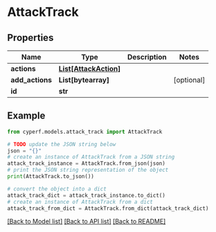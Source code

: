 # AttackTrack


## Properties

Name | Type | Description | Notes
------------ | ------------- | ------------- | -------------
**actions** | [**List[AttackAction]**](AttackAction.md) |  | 
**add_actions** | **List[bytearray]** |  | [optional] 
**id** | **str** |  | 

## Example

```python
from cyperf.models.attack_track import AttackTrack

# TODO update the JSON string below
json = "{}"
# create an instance of AttackTrack from a JSON string
attack_track_instance = AttackTrack.from_json(json)
# print the JSON string representation of the object
print(AttackTrack.to_json())

# convert the object into a dict
attack_track_dict = attack_track_instance.to_dict()
# create an instance of AttackTrack from a dict
attack_track_from_dict = AttackTrack.from_dict(attack_track_dict)
```
[[Back to Model list]](../README.md#documentation-for-models) [[Back to API list]](../README.md#documentation-for-api-endpoints) [[Back to README]](../README.md)


